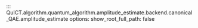 ::: QuICT.algorithm.quantum_algorithm.amplitude_estimate.backend.canonical_QAE.amplitude_estimate
    options:
        show_root_full_path: false
